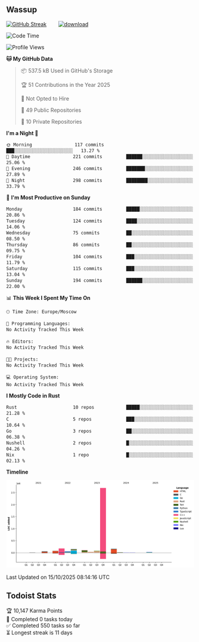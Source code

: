 ## Wassup

<!--
-->

[![GitHub Streak](http://github-readme-streak-stats.herokuapp.com?user=archeoss&theme=shades-of-purple&hide_border=true&date_format=j%20M%5B%20Y%5D)](https://git.io/streak-stats)&nbsp;&nbsp;&nbsp;&nbsp;&nbsp;&nbsp;&nbsp;&nbsp;[![download](https://user-images.githubusercontent.com/68448737/147796309-d8b65b1d-4dde-40d9-b03a-2b42aaa6cd43.jpeg)
](http://bmstu.ru/)

<!--START_SECTION:waka-->
![Code Time](http://img.shields.io/badge/Code%20Time-4%2C005%20hrs%2035%20mins-blue)

![Profile Views](http://img.shields.io/badge/Profile%20Views-1-blue)

**🐱 My GitHub Data** 

> 📦 537.5 kB Used in GitHub's Storage 
 > 
> 🏆 51 Contributions in the Year 2025
 > 
> 🚫 Not Opted to Hire
 > 
> 📜 49 Public Repositories 
 > 
> 🔑 10 Private Repositories 
 > 
**I'm a Night 🦉** 

```text
🌞 Morning                117 commits         ███░░░░░░░░░░░░░░░░░░░░░░   13.27 % 
🌆 Daytime                221 commits         ██████░░░░░░░░░░░░░░░░░░░   25.06 % 
🌃 Evening                246 commits         ███████░░░░░░░░░░░░░░░░░░   27.89 % 
🌙 Night                  298 commits         ████████░░░░░░░░░░░░░░░░░   33.79 % 
```
📅 **I'm Most Productive on Sunday** 

```text
Monday                   184 commits         █████░░░░░░░░░░░░░░░░░░░░   20.86 % 
Tuesday                  124 commits         ████░░░░░░░░░░░░░░░░░░░░░   14.06 % 
Wednesday                75 commits          ██░░░░░░░░░░░░░░░░░░░░░░░   08.50 % 
Thursday                 86 commits          ██░░░░░░░░░░░░░░░░░░░░░░░   09.75 % 
Friday                   104 commits         ███░░░░░░░░░░░░░░░░░░░░░░   11.79 % 
Saturday                 115 commits         ███░░░░░░░░░░░░░░░░░░░░░░   13.04 % 
Sunday                   194 commits         ██████░░░░░░░░░░░░░░░░░░░   22.00 % 
```


📊 **This Week I Spent My Time On** 

```text
🕑︎ Time Zone: Europe/Moscow

💬 Programming Languages: 
No Activity Tracked This Week

🔥 Editors: 
No Activity Tracked This Week

🐱‍💻 Projects: 
No Activity Tracked This Week

💻 Operating System: 
No Activity Tracked This Week
```

**I Mostly Code in Rust** 

```text
Rust                     10 repos            █████░░░░░░░░░░░░░░░░░░░░   21.28 % 
C                        5 repos             ███░░░░░░░░░░░░░░░░░░░░░░   10.64 % 
Go                       3 repos             ██░░░░░░░░░░░░░░░░░░░░░░░   06.38 % 
Nushell                  2 repos             █░░░░░░░░░░░░░░░░░░░░░░░░   04.26 % 
Nix                      1 repo              █░░░░░░░░░░░░░░░░░░░░░░░░   02.13 % 
```



**Timeline**

![Lines of Code chart](https://raw.githubusercontent.com/archeoss/archeoss/master/assets/bar_graph.png)


 Last Updated on 15/10/2025 08:14:16 UTC
<!--END_SECTION:waka-->

## Todoist Stats

<!-- TODO-IST:START -->
🏆  10,147 Karma Points           
🌸  Completed 0 tasks today           
✅  Completed 550 tasks so far           
⏳  Longest streak is 11 days
<!-- TODO-IST:END -->
